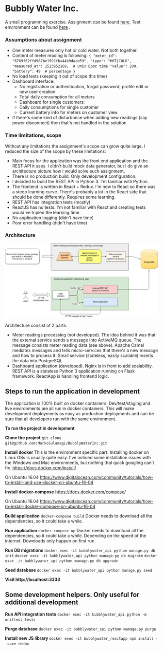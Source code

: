 # Bubbly Water Inc.

A small programming exercise. Assignment can be found [here](assignment.pdf).
Test environment can be found [here](http://52.178.39.62:3333) .

### Assumptions about assignment

- One meter measures only hot or cold water. Not both together.
- Content of meter reading is following:
`{
  "meter_id": "6769f62ffd987be1592fba44b0daab59",
  "type": "HOT|COLD",
  "measured_at": 1523952169,  # Unix Epoc time
  "value": 200,
  "battery": 49  # percentage
}`
- No load tests (keeping it out of scope this time)
- Dashboard interface:
    - No registration or authentication, forgot password, profile edit or new user creation
    - Total daily consumption for all meters
    - Dashboard for single customers:
    - Daily consumptions for single customer
    - Current battery info for meters on customer view
- If there's some kind of disturbance when adding new readings (say power disconnect) then that's not handled in the solution.

### Time limitations, scope

Without any limitations the assignment's scope can grow quite large. I reduced the size of the scope by these limitations:

- Main focus for the application was the front end application and the REST API it uses. I didn't build mock data generator, but
I do give an architecture picture how I would solve such assignment. 
- There is no production build. Only development configuration.
- I decided to build the REST API in Python 3. I'm familiar with Python.
- The frontend is written in React + Redux. I'm new to React so there was a steep learning curve. There's probably a lot in the 
React side that should be done differently. Requires some learning.
- REST API has integration tests (mostly)
- ReactJS has no tests. I'm not familiar with React and creating tests would've tripled the learning time.
- No application logging (didn't have time)
- Poor error handling (didn't have time)

### Architecture

![alt text](Architecture.png)

Architecture consist of 2 parts:
- Meter readings processing (not developed).
The idea behind it was that the external service sends a message into ActiveMQ queue. The message consists meter reading data (see above). 
Apache Camel mediates messages and tells micro-services that there's a new message and how to process it. Small service (stateless, easily scalable)
inserts the data into PostgreSQL
- Dashboard application (developed).
Nginx is in front to add scalability. REST API is a stateless Python 3 application running on Flask framework. 
ReactApp is handling frontend logic. 


## Steps to run the application in development

The application is 100% built on docker containers. Dev/test/staging and live environments are all run in docker containers.
This will make development deployments as easy as production deployments and can be sure that all developers run with the same environment.

**To run the project in development**

**Clone the project**
`git clone git@github.com:MarkoSulamagi/BubblyWaterInc.git`

**Install docker**
This is the environment specific part. Installing docker on Linux OSs is usually quite easy. 
I've noticed some installation issues with the Windows and Mac environments, but nothing that quick googling can't fix. 
https://docs.docker.com/install/

On Ubuntu 16.04 https://www.digitalocean.com/community/tutorials/how-to-install-and-use-docker-on-ubuntu-16-04

**Install docker-compose**
https://docs.docker.com/compose/

On Ubuntu 16.04 https://www.digitalocean.com/community/tutorials/how-to-install-docker-compose-on-ubuntu-16-04

**Build application**
`docker-compose build`
Docker needs to download all the dependencies, so it could take a while.

**Run application**
`docker-compose up`
Docker needs to download all the dependencies, so it could take a while. 
Depending on the speed of the internet. Downloads only happen on first run. 

**Run DB migrations**
`docker exec -it bubblywater_api python manage.py db init`
`docker exec -it bubblywater_api python manage.py db migrate`
`docker exec -it bubblywater_api python manage.py db upgrade`

**Seed database**
`docker exec -it bubblywater_api python manage.py seed`

**Visit http://localhost:3333**

## Some development helpers. Only useful for additional development 

**Run API integration tests**
`docker exec -it bubblywater_api python -m unittest tests`

**Purge database**
`docker exec -it bubblywater_api python manage.py purge`

**Install new JS library**
`docker exec -it bubblywater_reactapp npm install --save redux`






